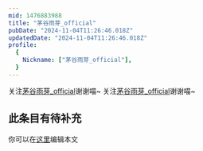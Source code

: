 ```yaml
---
mid: 1476883988
title: "茅谷雨芽_official"
pubDate: "2024-11-04T11:26:46.018Z"
updatedDate: "2024-11-04T11:26:46.018Z"
profile:
  {
    Nickname: ["茅谷雨芽_official"],
  }
---
```


关注[茅谷雨芽_official](https://space.bilibili.com/1476883988)谢谢喵~ 关注[茅谷雨芽_official](https://space.bilibili.com/1476883988)谢谢喵~

## 此条目有待补充
你可以在[这里](https://github.com/Yuhanawa/VTuber.ICU/edit/master/src/content/v/茅谷雨芽_official/index.md)编辑本文
